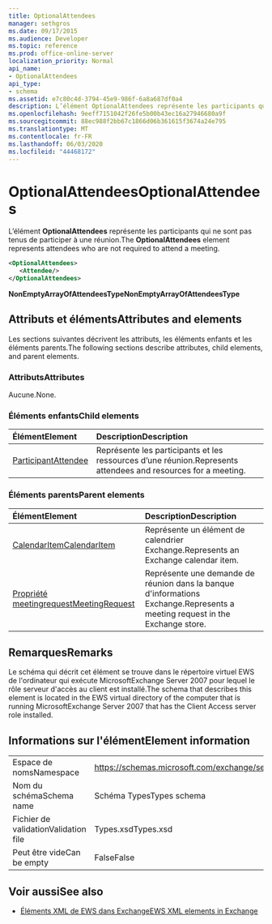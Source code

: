```yaml
---
title: OptionalAttendees
manager: sethgros
ms.date: 09/17/2015
ms.audience: Developer
ms.topic: reference
ms.prod: office-online-server
localization_priority: Normal
api_name:
- OptionalAttendees
api_type:
- schema
ms.assetid: e7c80c4d-3794-45e9-986f-6a8a687df0a4
description: L’élément OptionalAttendees représente les participants qui ne sont pas tenus de participer à une réunion.
ms.openlocfilehash: 9eeff7151042f26fe5b00b43ec16a27946680a9f
ms.sourcegitcommit: 88ec988f2bb67c1866d06b361615f3674a24e795
ms.translationtype: MT
ms.contentlocale: fr-FR
ms.lasthandoff: 06/03/2020
ms.locfileid: "44468172"
---
```

# <a name="optionalattendees"></a><span data-ttu-id="f3db4-103">OptionalAttendees</span><span class="sxs-lookup"><span data-stu-id="f3db4-103">OptionalAttendees</span></span>

<span data-ttu-id="f3db4-104">L’élément **OptionalAttendees** représente les participants qui ne sont pas tenus de participer à une réunion.</span><span class="sxs-lookup"><span data-stu-id="f3db4-104">The **OptionalAttendees** element represents attendees who are not required to attend a meeting.</span></span> 
  
```xml
<OptionalAttendees>
   <Attendee/>
</OptionalAttendees>
```

 <span data-ttu-id="f3db4-105">**NonEmptyArrayOfAttendeesType**</span><span class="sxs-lookup"><span data-stu-id="f3db4-105">**NonEmptyArrayOfAttendeesType**</span></span>
## <a name="attributes-and-elements"></a><span data-ttu-id="f3db4-106">Attributs et éléments</span><span class="sxs-lookup"><span data-stu-id="f3db4-106">Attributes and elements</span></span>

<span data-ttu-id="f3db4-107">Les sections suivantes décrivent les attributs, les éléments enfants et les éléments parents.</span><span class="sxs-lookup"><span data-stu-id="f3db4-107">The following sections describe attributes, child elements, and parent elements.</span></span>
  
### <a name="attributes"></a><span data-ttu-id="f3db4-108">Attributs</span><span class="sxs-lookup"><span data-stu-id="f3db4-108">Attributes</span></span>

<span data-ttu-id="f3db4-109">Aucune.</span><span class="sxs-lookup"><span data-stu-id="f3db4-109">None.</span></span>
  
### <a name="child-elements"></a><span data-ttu-id="f3db4-110">Éléments enfants</span><span class="sxs-lookup"><span data-stu-id="f3db4-110">Child elements</span></span>

|<span data-ttu-id="f3db4-111">**Élément**</span><span class="sxs-lookup"><span data-stu-id="f3db4-111">**Element**</span></span>|<span data-ttu-id="f3db4-112">**Description**</span><span class="sxs-lookup"><span data-stu-id="f3db4-112">**Description**</span></span>|
|:-----|:-----|
|[<span data-ttu-id="f3db4-113">Participant</span><span class="sxs-lookup"><span data-stu-id="f3db4-113">Attendee</span></span>](attendee.md) <br/> |<span data-ttu-id="f3db4-114">Représente les participants et les ressources d’une réunion.</span><span class="sxs-lookup"><span data-stu-id="f3db4-114">Represents attendees and resources for a meeting.</span></span>  <br/> |
   
### <a name="parent-elements"></a><span data-ttu-id="f3db4-115">Éléments parents</span><span class="sxs-lookup"><span data-stu-id="f3db4-115">Parent elements</span></span>

|<span data-ttu-id="f3db4-116">**Élément**</span><span class="sxs-lookup"><span data-stu-id="f3db4-116">**Element**</span></span>|<span data-ttu-id="f3db4-117">**Description**</span><span class="sxs-lookup"><span data-stu-id="f3db4-117">**Description**</span></span>|
|:-----|:-----|
|[<span data-ttu-id="f3db4-118">CalendarItem</span><span class="sxs-lookup"><span data-stu-id="f3db4-118">CalendarItem</span></span>](calendaritem.md) <br/> |<span data-ttu-id="f3db4-119">Représente un élément de calendrier Exchange.</span><span class="sxs-lookup"><span data-stu-id="f3db4-119">Represents an Exchange calendar item.</span></span>  <br/> |
|[<span data-ttu-id="f3db4-120">Propriété meetingrequest</span><span class="sxs-lookup"><span data-stu-id="f3db4-120">MeetingRequest</span></span>](meetingrequest.md) <br/> |<span data-ttu-id="f3db4-121">Représente une demande de réunion dans la banque d'informations Exchange.</span><span class="sxs-lookup"><span data-stu-id="f3db4-121">Represents a meeting request in the Exchange store.</span></span>  <br/> |
   
## <a name="remarks"></a><span data-ttu-id="f3db4-122">Remarques</span><span class="sxs-lookup"><span data-stu-id="f3db4-122">Remarks</span></span>

<span data-ttu-id="f3db4-123">Le schéma qui décrit cet élément se trouve dans le répertoire virtuel EWS de l'ordinateur qui exécute MicrosoftExchange Server 2007 pour lequel le rôle serveur d'accès au client est installé.</span><span class="sxs-lookup"><span data-stu-id="f3db4-123">The schema that describes this element is located in the EWS virtual directory of the computer that is running MicrosoftExchange Server 2007 that has the Client Access server role installed.</span></span>
  
## <a name="element-information"></a><span data-ttu-id="f3db4-124">Informations sur l'élément</span><span class="sxs-lookup"><span data-stu-id="f3db4-124">Element information</span></span>

|||
|:-----|:-----|
|<span data-ttu-id="f3db4-125">Espace de noms</span><span class="sxs-lookup"><span data-stu-id="f3db4-125">Namespace</span></span>  <br/> |https://schemas.microsoft.com/exchange/services/2006/types  <br/> |
|<span data-ttu-id="f3db4-126">Nom du schéma</span><span class="sxs-lookup"><span data-stu-id="f3db4-126">Schema name</span></span>  <br/> |<span data-ttu-id="f3db4-127">Schéma Types</span><span class="sxs-lookup"><span data-stu-id="f3db4-127">Types schema</span></span>  <br/> |
|<span data-ttu-id="f3db4-128">Fichier de validation</span><span class="sxs-lookup"><span data-stu-id="f3db4-128">Validation file</span></span>  <br/> |<span data-ttu-id="f3db4-129">Types.xsd</span><span class="sxs-lookup"><span data-stu-id="f3db4-129">Types.xsd</span></span>  <br/> |
|<span data-ttu-id="f3db4-130">Peut être vide</span><span class="sxs-lookup"><span data-stu-id="f3db4-130">Can be empty</span></span>  <br/> |<span data-ttu-id="f3db4-131">False</span><span class="sxs-lookup"><span data-stu-id="f3db4-131">False</span></span>  <br/> |
   
## <a name="see-also"></a><span data-ttu-id="f3db4-132">Voir aussi</span><span class="sxs-lookup"><span data-stu-id="f3db4-132">See also</span></span>



- [<span data-ttu-id="f3db4-133">Éléments XML de EWS dans Exchange</span><span class="sxs-lookup"><span data-stu-id="f3db4-133">EWS XML elements in Exchange</span></span>](ews-xml-elements-in-exchange.md)

